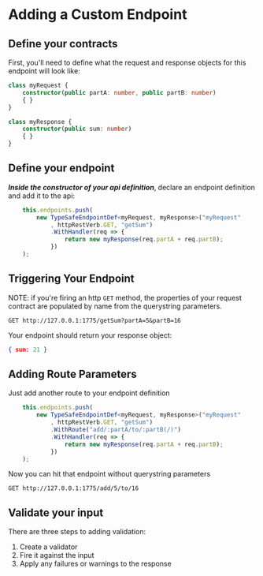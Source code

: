 # Adding a Custom Endpoint

## Define your contracts

First, you'll need to define what the request and response objects for this endpoint will look like:

```Typescript
class myRequest {
    constructor(public partA: number, public partB: number)
    { }
}
```

```Typescript
class myResponse {
    constructor(public sum: number)
    { }
}
```

## Define your endpoint
  ***Inside the constructor of your api definition***, declare an endpoint definition and add it to the api:

  ```Typescript
      this.endpoints.push(
          new TypeSafeEndpointDef<myRequest, myResponse>("myRequest"
              , httpRestVerb.GET, "getSum")
              .WithHandler(req => { 
                  return new myResponse(req.partA + req.partB); 
              })
      );
  ```

##  Triggering Your Endpoint

  NOTE:  if you're firing an http `GET` method, the properties of your request contract are populated by name from the querystring parameters.  
  ```http
  GET http://127.0.0.1:1775/getSum?partA=5&partB=16
  ```

  Your endpoint should return your response object:
  ```json
  { sum: 21 }
  ```

## Adding Route Parameters

  Just add another route to your endpoint definition
  ```Typescript
      this.endpoints.push(
          new TypeSafeEndpointDef<myRequest, myResponse>("myRequest"
              , httpRestVerb.GET, "getSum")
              .WithRoute("add/:partA/to/:partB(/)")
              .WithHandler(req => { 
                  return new myResponse(req.partA + req.partB); 
              })
      );
  ```

  Now you can hit that endpoint without querystring parameters
  ```
  GET http://127.0.0.1:1775/add/5/to/16
  ```

## Validate your input

  There are three steps to adding validation:
  1. Create a validator
  1. Fire it against the input
  1. Apply any failures or warnings to the response


